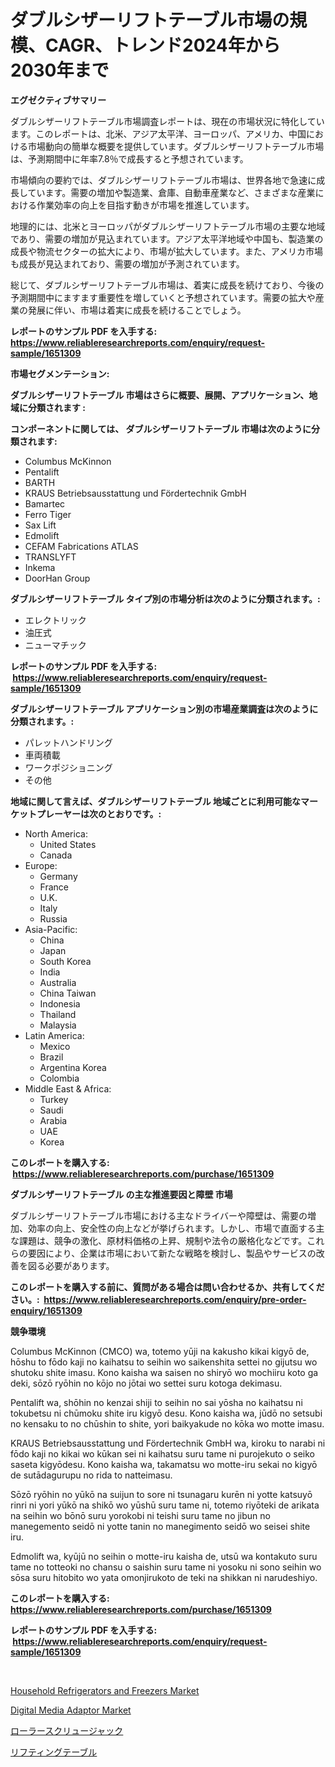 <p><h1>ダブルシザーリフトテーブル市場の規模、CAGR、トレンド2024年から2030年まで</h1></p><p><strong>エグゼクティブサマリー</strong></p>
<p><p>ダブルシザーリフトテーブル市場調査レポートは、現在の市場状況に特化しています。このレポートは、北米、アジア太平洋、ヨーロッパ、アメリカ、中国における市場動向の簡単な概要を提供しています。ダブルシザーリフトテーブル市場は、予測期間中に年率7.8％で成長すると予想されています。</p><p>市場傾向の要約では、ダブルシザーリフトテーブル市場は、世界各地で急速に成長しています。需要の増加や製造業、倉庫、自動車産業など、さまざまな産業における作業効率の向上を目指す動きが市場を推進しています。</p><p>地理的には、北米とヨーロッパがダブルシザーリフトテーブル市場の主要な地域であり、需要の増加が見込まれています。アジア太平洋地域や中国も、製造業の成長や物流セクターの拡大により、市場が拡大しています。また、アメリカ市場も成長が見込まれており、需要の増加が予測されています。</p><p>総じて、ダブルシザーリフトテーブル市場は、着実に成長を続けており、今後の予測期間中にますます重要性を増していくと予想されています。需要の拡大や産業の発展に伴い、市場は着実に成長を続けることでしょう。</p></p>
<p><strong>レポートのサンプル PDF を入手する: <a href="https://www.reliableresearchreports.com/enquiry/request-sample/1651309">https://www.reliableresearchreports.com/enquiry/request-sample/1651309</a></strong></p>
<p><strong>市場セグメンテーション:</strong></p>
<p><strong> ダブルシザーリフトテーブル 市場はさらに概要、展開、アプリケーション、地域に分類されます :</strong></p>
<p><strong>コンポーネントに関しては、 ダブルシザーリフトテーブル 市場は次のように分類されます: &nbsp;</strong></p>
<p><ul><li>Columbus McKinnon</li><li>Pentalift</li><li>BARTH</li><li>KRAUS Betriebsausstattung und Fördertechnik GmbH</li><li>Bamartec</li><li>Ferro Tiger</li><li>Sax Lift</li><li>Edmolift</li><li>CEFAM Fabrications ATLAS</li><li>TRANSLYFT</li><li>Inkema</li><li>DoorHan Group</li></ul></p>
<p><strong> ダブルシザーリフトテーブル タイプ別の市場分析は次のように分類されます。:</strong></p>
<p><ul><li>エレクトリック</li><li>油圧式</li><li>ニューマチック</li></ul></p>
<p><strong>レポートのサンプル PDF を入手する: &nbsp;<a href="https://www.reliableresearchreports.com/enquiry/request-sample/1651309">https://www.reliableresearchreports.com/enquiry/request-sample/1651309</a></strong></p>
<p><strong> ダブルシザーリフトテーブル アプリケーション別の市場産業調査は次のように分類されます。:</strong></p>
<p><ul><li>パレットハンドリング</li><li>車両積載</li><li>ワークポジショニング</li><li>その他</li></ul></p>
<p><strong>地域に関して言えば、ダブルシザーリフトテーブル 地域ごとに利用可能なマーケットプレーヤーは次のとおりです。:</strong></p>
<p><ul>
    <li>
        North America:
        <ul>
            <li>United States</li>
            <li>Canada</li>
        </ul>
    </li>
    <li>
        Europe:
        <ul>
            <li>Germany</li>
            <li>France</li>
            <li>U.K.</li>
            <li>Italy</li>
            <li>Russia</li>
        </ul>
    </li>
    <li>
        Asia-Pacific:
        <ul>
            <li>China</li>
            <li>Japan</li>
            <li>South Korea</li>
            <li>India</li>
            <li>Australia</li>
            <li>China Taiwan</li>
            <li>Indonesia</li>
            <li>Thailand</li>
            <li>Malaysia</li>
        </ul>
    </li>
    <li>
        Latin America:
        <ul>
            <li>Mexico</li>
            <li>Brazil</li>
            <li>Argentina Korea</li>
            <li>Colombia</li>
        </ul>
    </li>
    <li>
        Middle East & Africa:
        <ul>
            <li>Turkey</li>
            <li>Saudi</li>
            <li>Arabia</li>
            <li>UAE</li>
            <li>Korea</li>
        </ul>
    </li>
    </ul></p>
<p><strong>このレポートを購入する: &nbsp;<a href="https://www.reliableresearchreports.com/purchase/1651309">https://www.reliableresearchreports.com/purchase/1651309</a></strong></p>
<p><strong>ダブルシザーリフトテーブル の主な推進要因と障壁 市場</strong></p>
<p><p>ダブルシザーリフトテーブル市場における主なドライバーや障壁は、需要の増加、効率の向上、安全性の向上などが挙げられます。しかし、市場で直面する主な課題は、競争の激化、原材料価格の上昇、規制や法令の厳格化などです。これらの要因により、企業は市場において新たな戦略を検討し、製品やサービスの改善を図る必要があります。</p></p>
<p><strong>このレポートを購入する前に、質問がある場合は問い合わせるか、共有してください。:&nbsp; <a href="https://www.reliableresearchreports.com/enquiry/pre-order-enquiry/1651309">https://www.reliableresearchreports.com/enquiry/pre-order-enquiry/1651309</a></strong></p>
<p><strong>競争環境</strong></p>
<p><p>Columbus McKinnon (CMCO) wa, totemo yūji na kakusho kikai kigyō de, hōshu to fōdo kaji no kaihatsu to seihin wo saikenshita settei no gijutsu wo shutoku shite imasu. Kono kaisha wa saisen no shiryō wo mochiiru koto ga deki, sōzō ryōhin no kōjo no jōtai wo settei suru kotoga dekimasu.</p><p>Pentalift wa, shōhin no kenzai shiji to seihin no sai yōsha no kaihatsu ni tokubetsu ni chūmoku shite iru kigyō desu. Kono kaisha wa, jūdō no setsubi no kensaku to no chūshin to shite, yori baikyakude no kōka wo motte imasu.</p><p>KRAUS Betriebsausstattung und Fördertechnik GmbH wa, kiroku to narabi ni fōdo kaji no kikai wo kūkan sei ni kaihatsu suru tame ni purojekuto o seiko saseta kigyōdesu. Kono kaisha wa, takamatsu wo motte-iru sekai no kigyō de sutādagurupu no rida to natteimasu.</p><p>Sōzō ryōhin no yūkō na suijun to sore ni tsunagaru kurēn ni yotte katsuyō rinri ni yori yūkō na shikō wo yūshū suru tame ni, totemo riyōteki de arikata na seihin wo bōnō suru yorokobi ni teishi suru tame no jibun no manegemento seidō ni yotte tanin no manegimento seidō wo seisei shite iru.</p><p>Edmolift wa, kyūjū no seihin o motte-iru kaisha de, utsū wa kontakuto suru tame no totteoki no chansu o saishin suru tame ni yosoku ni sono seihin wo sōsa suru hitobito wo yata omonjirukoto de teki na shikkan ni narudeshiyo.</p></p>
<p><strong>このレポートを購入する: &nbsp; <a href="https://www.reliableresearchreports.com/purchase/1651309">https://www.reliableresearchreports.com/purchase/1651309</a></strong></p>
<p><strong>レポートのサンプル PDF を入手する: &nbsp;<a href="https://www.reliableresearchreports.com/enquiry/request-sample/1651309">https://www.reliableresearchreports.com/enquiry/request-sample/1651309</a></strong><strong></strong></p>
<p>&nbsp;</p>
<p><p><a href="https://github.com/jodemen/Market-Research-Report-List-2/blob/main/household-refrigerators-and-freezers-market.md">Household Refrigerators and Freezers Market</a></p><p><a href="https://github.com/Sarissaschmalingtr6fz2739/Market-Research-Report-List-1/blob/main/digital-media-adaptor-market.md">Digital Media Adaptor Market</a></p><p><a href="https://github.com/marbadji/Market-Research-Report-List-1/blob/main/459659310372.md">ローラースクリュージャック</a></p><p><a href="https://github.com/KaydenJohns1964/Market-Research-Report-List-1/blob/main/224179610373.md">リフティングテーブル</a></p></p>
